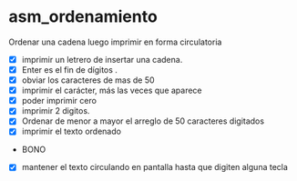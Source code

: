 # asm_ordenamiento
Ordenar una cadena luego imprimir en forma circulatoria 

- [x] imprimir un letrero de insertar una cadena.
- [x] Enter es el fin de dígitos .
- [x] obviar los caracteres de mas de 50 
- [x] imprimir el carácter, más las veces que aparece 
- [x] poder imprimir cero
- [x] imprimir 2 digitos.
- [x] Ordenar de menor a mayor el arreglo de 50 caracteres digitados
- [x] imprimir el texto ordenado 
- BONO
- [x] mantener el texto circulando en pantalla hasta que digiten alguna tecla 




